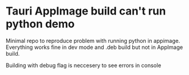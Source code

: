 # Tauri AppImage build can't run python demo
Minimal repo to reproduce problem with running python in appimage. Everything works fine in dev mode and .deb build but not in AppImage build.

Building with debug flag is neccesery to see errors in console

